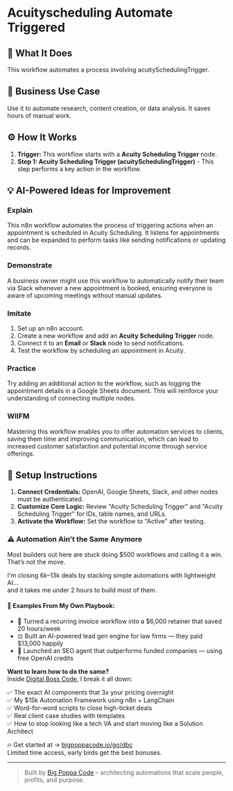 # Acuityscheduling Automate Triggered

## 🚀 What It Does
This workflow automates a process involving acuitySchedulingTrigger.

## 💼 Business Use Case
Use it to automate research, content creation, or data analysis. It saves hours of manual work.

## ⚙️ How It Works
1.  **Trigger:** This workflow starts with a **Acuity Scheduling Trigger** node.
2. **Step 1: Acuity Scheduling Trigger (acuitySchedulingTrigger)** - This step performs a key action in the workflow.

## 💡 AI-Powered Ideas for Improvement
### Explain
This n8n workflow automates the process of triggering actions when an appointment is scheduled in Acuity Scheduling. It listens for appointments and can be expanded to perform tasks like sending notifications or updating records.

### Demonstrate
A business owner might use this workflow to automatically notify their team via Slack whenever a new appointment is booked, ensuring everyone is aware of upcoming meetings without manual updates.

### Imitate
1. Set up an n8n account.
2. Create a new workflow and add an **Acuity Scheduling Trigger** node.
3. Connect it to an **Email** or **Slack** node to send notifications.
4. Test the workflow by scheduling an appointment in Acuity.

### Practice
Try adding an additional action to the workflow, such as logging the appointment details in a Google Sheets document. This will reinforce your understanding of connecting multiple nodes.

### WIIFM
Mastering this workflow enables you to offer automation services to clients, saving them time and improving communication, which can lead to increased customer satisfaction and potential income through service offerings.

## 🔧 Setup Instructions
1. **Connect Credentials:** OpenAI, Google Sheets, Slack, and other nodes must be authenticated.
2. **Customize Core Logic:** Review "Acuity Scheduling Trigger" and "Acuity Scheduling Trigger" for IDs, table names, and URLs.
3. **Activate the Workflow:** Set the workflow to "Active" after testing.

### ⚠️ Automation Ain’t the Same Anymore

Most builders out here are stuck doing $500 workflows and calling it a win.  
That’s not the move.  

I'm closing $6k–$13k deals by stacking simple automations with lightweight AI...  
and it takes me under 2 hours to build most of them.

#### 🧠 Examples From My Own Playbook:
- 🔁 Turned a recurring invoice workflow into a $6,000 retainer that saved 20 hours/week  
- ⚖️ Built an AI-powered lead gen engine for law firms — they paid $13,000 happily  
- 🚀 Launched an SEO agent that outperforms funded companies — using free OpenAI credits  

**Want to learn how to do the same?**  
Inside [Digital Boss Code](https://bigpoppacode.io/go/dbc), I break it all down:

✅ The exact AI components that 3x your pricing overnight  
✅ My $15k Automation Framework using n8n + LangChain  
✅ Word-for-word scripts to close high-ticket deals  
✅ Real client case studies with templates  
✅ How to stop looking like a tech VA and start moving like a Solution Architect  

🔥 Get started at → [bigpoppacode.io/go/dbc](https://bigpoppacode.io/go/dbc)  
Limited time access, early birds get the best bonuses.

---
> Built by [Big Poppa Code](https://bigpoppacode.io) – architecting automations that scale people, profits, and purpose.
